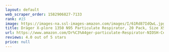 ```yaml
---
layout: default 
﻿web_scraper_order: 1582906827-7133
rank: #15
image: https://images-na.ssl-images-amazon.com/images/I/61Rd87IdQwL.jpg
title: Dräger X-plore 1350 N95 Particulate Respirator, 20 Pack, Size XS, NIOSH-Certified, Disposable Dust Mask, Adjustable Head Harness, Low Breathing…
url: https://www.amazon.com/Dr%C3%A4ger-particulate-Respirator-NIOSH-Certified-Disposable/dp/B00QM0QU88/ref=zg_mw_hi_15?_encoding=UTF8&psc=1&refRID=A6V7PFP7K69AZRGH710E
reviews: 4.0 out of 5 stars
price: null
---
```

